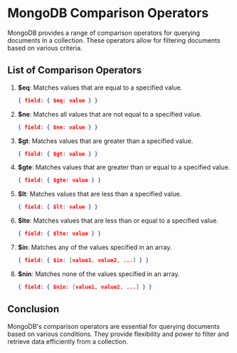 
# MongoDB Comparison Operators

MongoDB provides a range of comparison operators for querying documents in a collection. These operators allow for filtering documents based on various criteria.

## List of Comparison Operators

1. **$eq**: Matches values that are equal to a specified value.
   ```json
   { field: { $eq: value } }
   ```

2. **$ne**: Matches all values that are not equal to a specified value.
   ```json
   { field: { $ne: value } }
   ```

3. **$gt**: Matches values that are greater than a specified value.
   ```json
   { field: { $gt: value } }
   ```

4. **$gte**: Matches values that are greater than or equal to a specified value.
   ```json
   { field: { $gte: value } }
   ```

5. **$lt**: Matches values that are less than a specified value.
   ```json
   { field: { $lt: value } }
   ```

6. **$lte**: Matches values that are less than or equal to a specified value.
   ```json
   { field: { $lte: value } }
   ```

7. **$in**: Matches any of the values specified in an array.
   ```json
   { field: { $in: [value1, value2, ...] } }
   ```

8. **$nin**: Matches none of the values specified in an array.
   ```json
   { field: { $nin: [value1, value2, ...] } }
   ```

## Conclusion

MongoDB's comparison operators are essential for querying documents based on various conditions. They provide flexibility and power to filter and retrieve data efficiently from a collection.
